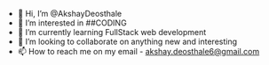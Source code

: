 - 👋 Hi, I’m @AkshayDeosthale
- 👀 I’m interested in ##CODING
- 🌱 I’m currently learning FullStack web development
- 💞️ I’m looking to collaborate on anything new and interesting
- 📫 How to reach me on my email - akshay.deosthale6@gmail.com

<!---
AkshayDeosthale/AkshayDeosthale is a ✨ special ✨ repository because its `README.md` (this file) appears on your GitHub profile.
You can click the Preview link to take a look at your changes.
--->
